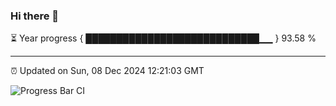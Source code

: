 ### Hi there 👋

⏳ Year progress { ████████████████████████████▁▁ } 93.58 %

---

⏰ Updated on Sun, 08 Dec 2024 12:21:03 GMT

![Progress Bar CI](https://github.com/code-lakshay/GitHub-Actions-Demo/workflows/Progress%20Bar%20CI/badge.svg)
